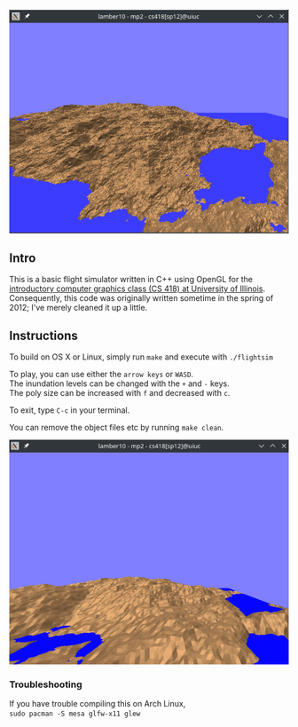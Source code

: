 ![Flight Sim with poly count turned up](images/hipoly.png "Flight Sim")

## Intro
This is a basic flight simulator written in C++ using OpenGL for the [introductory computer graphics class (CS 418) at University of Illinois](http://graphics.cs.illinois.edu). Consequently, this code was originally written sometime in the spring of 2012; I've merely cleaned it up a little.

## Instructions
To build on OS X or Linux, simply run `make` and execute with `./flightsim`

To play, you can use either the `arrow keys` or `WASD`.  
The inundation levels can be changed with the `+` and `-` keys.  
The poly size can be increased with `f` and decreased with `c`.  

To exit, type `C-c` in your terminal.

You can remove the object files etc by running `make clean`.

![Flight Sim with low poly count](images/lopoly.png "Flight Sim")

### Troubleshooting
If you have trouble compiling this on Arch Linux,   
`sudo pacman -S mesa glfw-x11 glew`
